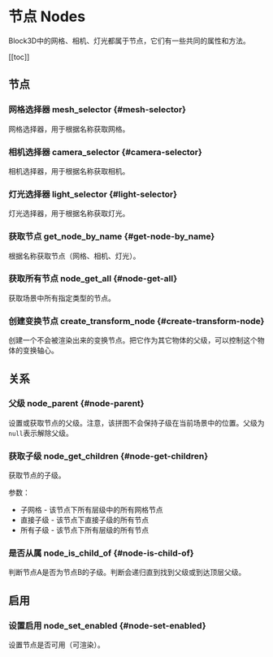 # 节点 Nodes

Block3D中的网格、相机、灯光都属于节点，它们有一些共同的属性和方法。

[[toc]]

## 节点

### 网格选择器 mesh_selector {#mesh-selector}

网格选择器，用于根据名称获取网格。

### 相机选择器 camera_selector {#camera-selector}

相机选择器，用于根据名称获取相机。

### 灯光选择器 light_selector {#light-selector}

灯光选择器，用于根据名称获取灯光。

### 获取节点 get_node_by_name {#get-node-by_name}

根据名称获取节点（网格、相机、灯光）。

### 获取所有节点 node_get_all {#node-get-all}

获取场景中所有指定类型的节点。

### 创建变换节点 create_transform_node {#create-transform-node}

创建一个不会被渲染出来的变换节点。把它作为其它物体的父级，可以控制这个物体的变换轴心。

## 关系

### 父级 node_parent {#node-parent}

设置或获取节点的父级。注意，该拼图不会保持子级在当前场景中的位置。父级为`null`表示解除父级。

### 获取子级 node_get_children {#node-get-children}

获取节点的子级。

参数：
- 子网格 - 该节点下所有层级中的所有网格节点
- 直接子级 - 该节点下直接子级的所有节点
- 所有子级 - 该节点下所有层级的所有节点

### 是否从属 node_is_child_of {#node-is-child-of}

判断节点A是否为节点B的子级。判断会递归直到找到父级或到达顶层父级。

## 启用

### 设置启用 node_set_enabled {#node-set-enabled}

设置节点是否可用（可渲染）。